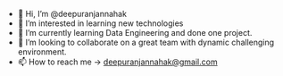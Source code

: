 - 👋 Hi, I’m @deepuranjannahak
- 👀 I’m interested in learning new technologies
- 🌱 I’m currently learning Data Engineering and done one project.
- 💞️ I’m looking to collaborate on a great team with dynamic challenging environment.
- 📫 How to reach me -> deepuranjannahak@gmail.com

<!---
deepunahak/deepunahak is a ✨ special ✨ repository because its `README.md` (this file) appears on your GitHub profile.
You can click the Preview link to take a look at your changes.
--->
